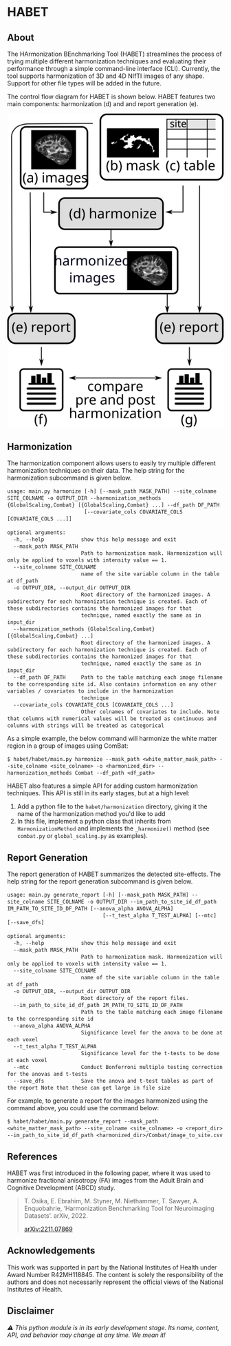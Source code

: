 # HABET

## About

The HArmonization BEnchmarking Tool (HABET) streamlines the process of trying multiple different harmonization techniques and evaluating their performance through a simple command-line interface (CLI). Currently, the tool supports harmonization of 3D and 4D NIfTI images of any shape. Support for other file types will be added in the future.
 
The control flow diagram for HABET is shown below. HABET features two main components: harmonization (d) and and report generation (e).

![cfd](harmonization_tool_diagram.svg)

## Harmonization

The harmonization component allows users to easily try multiple different harmonization techniques on their data. The help string for the harmonization subcommand is given below.


```
usage: main.py harmonize [-h] [--mask_path MASK_PATH] --site_colname SITE_COLNAME -o OUTPUT_DIR --harmonization_methods {GlobalScaling,Combat} [{GlobalScaling,Combat} ...] --df_path DF_PATH
                         [--covariate_cols COVARIATE_COLS [COVARIATE_COLS ...]]

optional arguments:
  -h, --help            show this help message and exit
  --mask_path MASK_PATH
                        Path to harmonization mask. Harmonization will only be applied to voxels with intensity value == 1.
  --site_colname SITE_COLNAME
                        name of the site variable column in the table at df_path
  -o OUTPUT_DIR, --output_dir OUTPUT_DIR
                        Root directory of the harmonized images. A subdirectory for each harmonization technique is created. Each of these subdirectories contains the harmonized images for that
                        technique, named exactly the same as in input_dir
  --harmonization_methods {GlobalScaling,Combat} [{GlobalScaling,Combat} ...]
                        Root directory of the harmonized images. A subdirectory for each harmonization technique is created. Each of these subdirectories contains the harmonized images for that
                        technique, named exactly the same as in input_dir
  --df_path DF_PATH     Path to the table matching each image filename to the corresponding site id. Also contains information on any other variables / covariates to include in the harmonization
                        technique
  --covariate_cols COVARIATE_COLS [COVARIATE_COLS ...]
                        Other colnames of covariates to include. Note that columns with numerical values will be treated as continuous and columns with strings will be treated as categorical

```

As a simple example, the below command will harmonize the white matter region in a group of images using ComBat:
```
$ habet/habet/main.py harmonize --mask_path <white_matter_mask_path> --site_colname <site_colname> -o <harmonized_dir> --harmonization_methods Combat --df_path <df_path>
```

HABET also features a simple API for adding custom harmonization techniques. This API is still in its early stages, but at a high level:
1. Add a python file to the `habet/harmonization` directory, giving it the name of the harmonization method you'd like to add
2. In this file, implement a python class that inherits from `HarmonizationMethod` and implements the `_harmonize()` method (see `combat.py` or `global_scaling.py` as examples).

## Report Generation
The report generation of HABET summarizes the detected site-effects. The help string for the report generation subcommand is given below.

```
usage: main.py generate_report [-h] [--mask_path MASK_PATH] --site_colname SITE_COLNAME -o OUTPUT_DIR --im_path_to_site_id_df_path IM_PATH_TO_SITE_ID_DF_PATH [--anova_alpha ANOVA_ALPHA]
                               [--t_test_alpha T_TEST_ALPHA] [--mtc] [--save_dfs]

optional arguments:
  -h, --help            show this help message and exit
  --mask_path MASK_PATH
                        Path to harmonization mask. Harmonization will only be applied to voxels with intensity value == 1.
  --site_colname SITE_COLNAME
                        name of the site variable column in the table at df_path
  -o OUTPUT_DIR, --output_dir OUTPUT_DIR
                        Root directory of the report files.
  --im_path_to_site_id_df_path IM_PATH_TO_SITE_ID_DF_PATH
                        Path to the table matching each image filename to the corresponding site id
  --anova_alpha ANOVA_ALPHA
                        Significance level for the anova to be done at each voxel
  --t_test_alpha T_TEST_ALPHA
                        Significance level for the t-tests to be done at each voxel
  --mtc                 Conduct Bonferroni multiple testing correction for the anovas and t-tests
  --save_dfs            Save the anova and t-test tables as part of the report Note that these can get large in file size

```

For example, to generate a report for the images harmonized using the command above, you could use the command below:
```
$ habet/habet/main.py generate_report --mask_path <white_matter_mask_path> --site_colname <site_colname> -o <report_dir> --im_path_to_site_id_df_path <harmonized_dir>/Combat/image_to_site.csv
```
## References
HABET was first introduced in the following paper, where it was used to harmonize fractional anisotropy (FA) images from the Adult Brain and Cognitive Development (ABCD) study.

> T. Osika, E. Ebrahim, M. Styner, M. Niethammer, T. Sawyer, A. Enquobahrie, ‘Harmonization Benchmarking Tool for Neuroimaging Datasets’. arXiv, 2022.
>
> [arXiv:2211.07869](https://arxiv.org/abs/2211.07869)

## Acknowledgements
This work was supported in part by the National Institutes of Health under Award Number R42MH118845. The content is solely the responsibility of the authors and does not necessarily represent the official views of the National Institutes of Health.

## Disclaimer
_:warning: This python module is in its early development stage. Its name, content, API, and behavior may change at any time. We mean it!_
